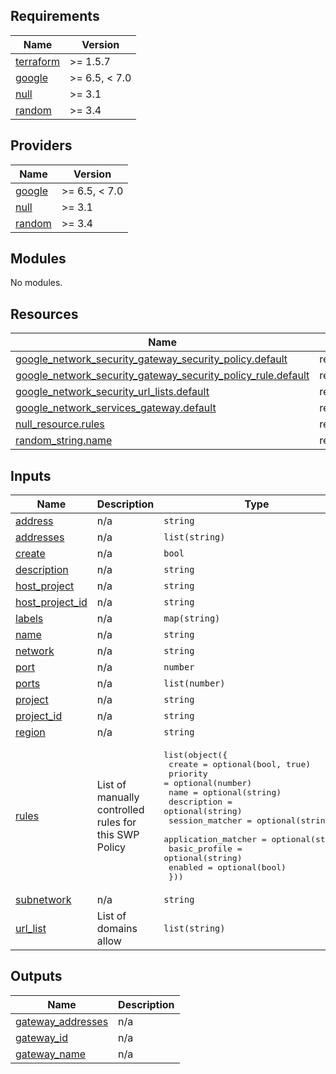 <!-- BEGIN_TF_DOCS -->
## Requirements

| Name | Version |
|------|---------|
| <a name="requirement_terraform"></a> [terraform](#requirement\_terraform) | >= 1.5.7 |
| <a name="requirement_google"></a> [google](#requirement\_google) | >= 6.5, < 7.0 |
| <a name="requirement_null"></a> [null](#requirement\_null) | >= 3.1 |
| <a name="requirement_random"></a> [random](#requirement\_random) | >= 3.4 |

## Providers

| Name | Version |
|------|---------|
| <a name="provider_google"></a> [google](#provider\_google) | >= 6.5, < 7.0 |
| <a name="provider_null"></a> [null](#provider\_null) | >= 3.1 |
| <a name="provider_random"></a> [random](#provider\_random) | >= 3.4 |

## Modules

No modules.

## Resources

| Name | Type |
|------|------|
| [google_network_security_gateway_security_policy.default](https://registry.terraform.io/providers/hashicorp/google/latest/docs/resources/network_security_gateway_security_policy) | resource |
| [google_network_security_gateway_security_policy_rule.default](https://registry.terraform.io/providers/hashicorp/google/latest/docs/resources/network_security_gateway_security_policy_rule) | resource |
| [google_network_security_url_lists.default](https://registry.terraform.io/providers/hashicorp/google/latest/docs/resources/network_security_url_lists) | resource |
| [google_network_services_gateway.default](https://registry.terraform.io/providers/hashicorp/google/latest/docs/resources/network_services_gateway) | resource |
| [null_resource.rules](https://registry.terraform.io/providers/hashicorp/null/latest/docs/resources/resource) | resource |
| [random_string.name](https://registry.terraform.io/providers/hashicorp/random/latest/docs/resources/string) | resource |

## Inputs

| Name | Description | Type | Default | Required |
|------|-------------|------|---------|:--------:|
| <a name="input_address"></a> [address](#input\_address) | n/a | `string` | `null` | no |
| <a name="input_addresses"></a> [addresses](#input\_addresses) | n/a | `list(string)` | `null` | no |
| <a name="input_create"></a> [create](#input\_create) | n/a | `bool` | `true` | no |
| <a name="input_description"></a> [description](#input\_description) | n/a | `string` | `null` | no |
| <a name="input_host_project"></a> [host\_project](#input\_host\_project) | n/a | `string` | `null` | no |
| <a name="input_host_project_id"></a> [host\_project\_id](#input\_host\_project\_id) | n/a | `string` | `null` | no |
| <a name="input_labels"></a> [labels](#input\_labels) | n/a | `map(string)` | `null` | no |
| <a name="input_name"></a> [name](#input\_name) | n/a | `string` | `null` | no |
| <a name="input_network"></a> [network](#input\_network) | n/a | `string` | `null` | no |
| <a name="input_port"></a> [port](#input\_port) | n/a | `number` | `null` | no |
| <a name="input_ports"></a> [ports](#input\_ports) | n/a | `list(number)` | `null` | no |
| <a name="input_project"></a> [project](#input\_project) | n/a | `string` | `null` | no |
| <a name="input_project_id"></a> [project\_id](#input\_project\_id) | n/a | `string` | `null` | no |
| <a name="input_region"></a> [region](#input\_region) | n/a | `string` | `null` | no |
| <a name="input_rules"></a> [rules](#input\_rules) | List of manually controlled rules for this SWP Policy | <pre>list(object({<br/>    create              = optional(bool, true)<br/>    priority            = optional(number)<br/>    name                = optional(string)<br/>    description         = optional(string)<br/>    session_matcher     = optional(string)<br/>    application_matcher = optional(string)<br/>    basic_profile       = optional(string)<br/>    enabled             = optional(bool)<br/>  }))</pre> | `[]` | no |
| <a name="input_subnetwork"></a> [subnetwork](#input\_subnetwork) | n/a | `string` | `null` | no |
| <a name="input_url_list"></a> [url\_list](#input\_url\_list) | List of domains allow | `list(string)` | `[]` | no |

## Outputs

| Name | Description |
|------|-------------|
| <a name="output_gateway_addresses"></a> [gateway\_addresses](#output\_gateway\_addresses) | n/a |
| <a name="output_gateway_id"></a> [gateway\_id](#output\_gateway\_id) | n/a |
| <a name="output_gateway_name"></a> [gateway\_name](#output\_gateway\_name) | n/a |
<!-- END_TF_DOCS -->